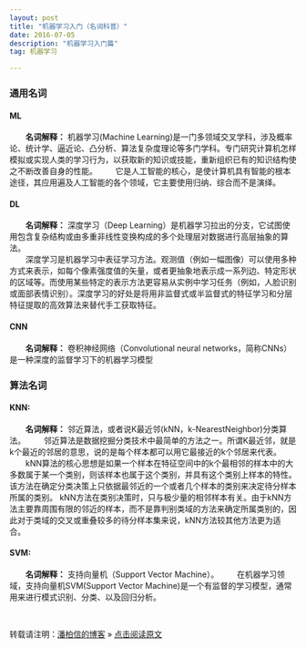 ```yaml
---
layout: post
title: "机器学习入门（名词科普）"
date: 2016-07-05 
description: "机器学习入门篇"
tag: 机器学习  

---     
```


### 通用名词  

#### ML

　　**名词解释：** 机器学习(Machine Learning)是一门多领域交叉学科，涉及概率论、统计学、逼近论、凸分析、算法复杂度理论等多门学科。专门研究计算机怎样模拟或实现人类的学习行为，以获取新的知识或技能，重新组织已有的知识结构使之不断改善自身的性能。
　　它是人工智能的核心，是使计算机具有智能的根本途径，其应用遍及人工智能的各个领域，它主要使用归纳、综合而不是演绎。

#### DL
　　**名词解释：** 深度学习（Deep Learning）是机器学习拉出的分支，它试图使用包含复杂结构或由多重非线性变换构成的多个处理层对数据进行高层抽象的算法。          
　　深度学习是机器学习中表征学习方法。观测值（例如一幅图像）可以使用多种方式来表示，如每个像素强度值的矢量，或者更抽象地表示成一系列边、特定形状的区域等。而使用某些特定的表示方法更容易从实例中学习任务（例如，人脸识别或面部表情识别）。深度学习的好处是将用非监督式或半监督式的特征学习和分层特征提取的高效算法来替代手工获取特征。


#### CNN
　　**名词解释：** 卷积神经网络（Convolutional neural networks，简称CNNs）是一种深度的监督学习下的机器学习模型

### 算法名词

#### KNN:

　　**名词解释：** 邻近算法，或者说K最近邻(kNN，k-NearestNeighbor)分类算法。
　　邻近算法是数据挖掘分类技术中最简单的方法之一。所谓K最近邻，就是k个最近的邻居的意思，说的是每个样本都可以用它最接近的k个邻居来代表。
　　kNN算法的核心思想是如果一个样本在特征空间中的k个最相邻的样本中的大多数属于某一个类别，则该样本也属于这个类别，并具有这个类别上样本的特性。该方法在确定分类决策上只依据最邻近的一个或者几个样本的类别来决定待分样本所属的类别。 kNN方法在类别决策时，只与极少量的相邻样本有关。由于kNN方法主要靠周围有限的邻近的样本，而不是靠判别类域的方法来确定所属类别的，因此对于类域的交叉或重叠较多的待分样本集来说，kNN方法较其他方法更为适合。

#### SVM:
　　**名词解释：** 支持向量机（Support Vector Machine）。
　　在机器学习领域，支持向量机SVM(Support Vector Machine)是一个有监督的学习模型，通常用来进行模式识别、分类、以及回归分析。

<br>

转载请注明：[潘柏信的博客](http://baixin) » [点击阅读原文](http://yangshiwei.top/2016/07/MachineLearning_introduce/)